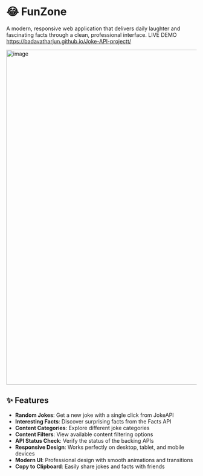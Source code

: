 # 😂 FunZone

A modern, responsive web application that delivers daily laughter and fascinating facts through a clean, professional interface.
LIVE DEMO https://badavatharjun.github.io/Joke-API-projectt/

<img width="1911" height="887" alt="image" src="https://github.com/user-attachments/assets/709b80f9-6a15-40d3-be66-e795dcd40d9c" />


## ✨ Features

- **Random Jokes**: Get a new joke with a single click from JokeAPI
- **Interesting Facts**: Discover surprising facts from the Facts API
- **Content Categories**: Explore different joke categories
- **Content Filters**: View available content filtering options
- **API Status Check**: Verify the status of the backing APIs
- **Responsive Design**: Works perfectly on desktop, tablet, and mobile devices
- **Modern UI**: Professional design with smooth animations and transitions
- **Copy to Clipboard**: Easily share jokes and facts with friends
